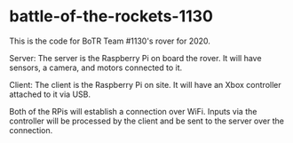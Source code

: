 # battle-of-the-rockets-1130
This is the code for BoTR Team #1130's rover for 2020. 

Server: The server is the Raspberry Pi on board the rover. It will have sensors, a camera, and motors connected to it.

Client: The client is the Raspberry Pi on site. It will have an Xbox controller attached to it via USB. 

Both of the RPis will establish a connection over WiFi. Inputs via the controller will be processed by the client and be sent to the server over the connection.
